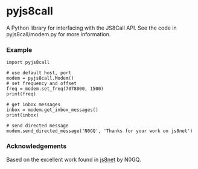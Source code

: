 # pyjs8call

A Python library for interfacing with the JS8Call API. See the code in pyjs8call/modem.py for more information.

### Example

```
import pyjs8call

# use default host, port
modem = pyjs8call.Modem()
# set frequency and offset
freq = modem.set_freq(7078000, 1500)
print(freq)

# get inbox messages
inbox = modem.get_inbox_messages()
print(inbox)

# send directed message
modem.send_directed_message('N0GQ', 'Thanks for your work on js8net')
```

### Acknowledgements

Based on the excellent work found in [js8net](https://github.com/jfrancis42/js8net) by N0GQ.
